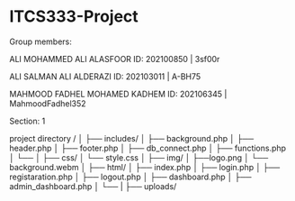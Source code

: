 # ITCS333-Project
Group members:

ALI MOHAMMED ALI ALASFOOR ID:  202100850 | 3sf00r

ALI SALMAN ALI ALDERAZI ID: 202103011 | A-BH75

MAHMOOD FADHEL MOHAMED KADHEM ID: 202106345 | MahmoodFadhel352

Section: 1



project directory
/
│
├── includes/
│   ├── background.php
│   ├── header.php
│   ├── footer.php
│   ├── db_connect.php
│   ├── functions.php
│   └── 
│
├── css/
│   └── style.css
│
├── img/
│   ├──logo.png
│   └── background.webm
│
├── html/
│   ├── index.php
│   ├── login.php
│   ├── registaration.php
│   ├── logout.php
│   ├── dashboard.php
│   ├── admin_dashboard.php
│   └── 
|
├── uploads/
